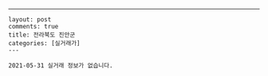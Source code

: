 ---
    layout: post
    comments: true
    title: 전라북도 진안군
    categories: [실거래가]
    ---

    2021-05-31 실거래 정보가 없습니다.

    